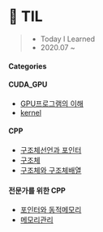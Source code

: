 # 📝 TIL
>- Today I Learned
>- 2020.07 ~
#### Categories

#### CUDA_GPU
- [GPU프로그램의 이해](CUDA_GPU/DAY1.md)
- [kernel](CUDA_GPU/DAY2.md)

#### CPP
- [구조체선언과 포인터](CPP/0.구조체선언과%20포인터.md)
- [구조체](CPP/1.구조체.md)
- [구조체와 구조체배열](CPP/2.구조체와%20구조체배열.md)

#### 전문가를 위한 CPP
- [포인터와 동적메모리](전문가를위한CPP/00.포인터와%20동적메모리.md)
- [메모리관리](전문가를위한CPP/01.메모리관리.md)
